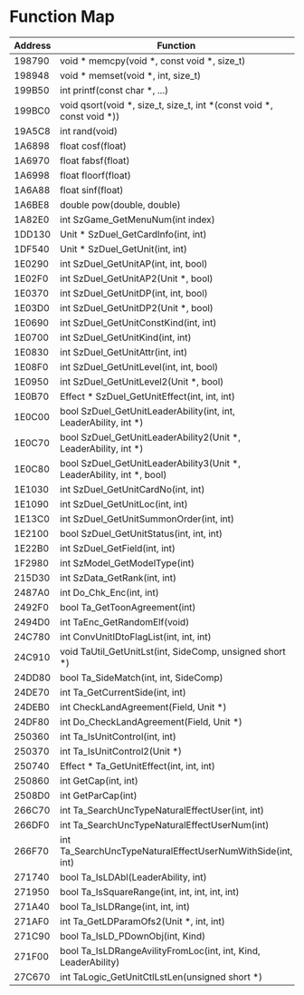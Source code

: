 # Function Map

| Address | Function                                                              | File      |
| ------- | --------------------------------------------------------------------- | --------- |
| 198790  | void * memcpy(void *, const void *, size_t)                           | stdlib.h  |
| 198948  | void * memset(void *, int, size_t)                                    | stdlib.h  |
| 199B50  | int printf(const char *, ...)                                         | stdlib.h  |
| 199BC0  | void qsort(void *, size_t, size_t, int *(const void *, const void *)) | stdlib.h  |
| 19A5C8  | int rand(void)                                                        | stdlib.h  |
| 1A6898  | float cosf(float)                                                     | stdlib.h  |
| 1A6970  | float fabsf(float)                                                    | stdlib.h  |
| 1A6998  | float floorf(float)                                                   | stdlib.h  |
| 1A6A88  | float sinf(float)                                                     | stdlib.h  |
| 1A6BE8  | double pow(double, double)                                            | stdlib.h  |
| 1A82E0  | int SzGame_GetMenuNum(int index)                                      | szgame.h  |
| 1DD130  | Unit * SzDuel_GetCardInfo(int, int)                                   | szduel.h  |
| 1DF540  | Unit * SzDuel_GetUnit(int, int)                                       | szduel.h  |
| 1E0290  | int SzDuel_GetUnitAP(int, int, bool)                                  | szduel.h  |
| 1E02F0  | int SzDuel_GetUnitAP2(Unit *, bool)                                   | szduel.h  |
| 1E0370  | int SzDuel_GetUnitDP(int, int, bool)                                  | szduel.h  |
| 1E03D0  | int SzDuel_GetUnitDP2(Unit *, bool)                                   | szduel.h  |
| 1E0690  | int SzDuel_GetUnitConstKind(int, int)                                 | szduel.h  |
| 1E0700  | int SzDuel_GetUnitKind(int, int)                                      | szduel.h  |
| 1E0830  | int SzDuel_GetUnitAttr(int, int)                                      | szduel.h  |
| 1E08F0  | int SzDuel_GetUnitLevel(int, int, bool)                               | szduel.h  |
| 1E0950  | int SzDuel_GetUnitLevel2(Unit *, bool)                                | szduel.h  |
| 1E0B70  | Effect * SzDuel_GetUnitEffect(int, int, int)                          | szduel.h  |
| 1E0C00  | bool SzDuel_GetUnitLeaderAbility(int, int, LeaderAbility, int *)      | szduel.h  |
| 1E0C70  | bool SzDuel_GetUnitLeaderAbility2(Unit *, LeaderAbility, int *)       | szduel.h  |
| 1E0C80  | bool SzDuel_GetUnitLeaderAbility3(Unit *, LeaderAbility, int *, bool) | szduel.h  |
| 1E1030  | int SzDuel_GetUnitCardNo(int, int)                                    | szduel.h  |
| 1E1090  | int SzDuel_GetUnitLoc(int, int)                                       | szduel.h  |
| 1E13C0  | int SzDuel_GetUnitSummonOrder(int, int)                               | szduel.h  |
| 1E2100  | bool SzDuel_GetUnitStatus(int, int, int)                              | szduel.h  |
| 1E22B0  | int SzDuel_GetField(int, int)                                         | szduel.h  |
| 1F2980  | int SzModel_GetModelType(int)                                         | szmodel.h |
| 215D30  | int SzData_GetRank(int, int)                                          | szdata.h  |
| 2487A0  | int Do_Chk_Enc(int, int)                                              | global.h  |
| 2492F0  | bool Ta_GetToonAgreement(int)                                         | ta.h      |
| 2494D0  | int TaEnc_GetRandomElf(void)                                          | taenc.h   |
| 24C780  | int ConvUnitIDtoFlagList(int, int, int)                               | global.h  |
| 24C910  | void TaUtil_GetUnitLst(int, SideComp, unsigned short *)               | tautil.h  |
| 24DD80  | bool Ta_SideMatch(int, int, SideComp)                                 | ta.h      |
| 24DE70  | int Ta_GetCurrentSide(int, int)                                       | ta.h      |
| 24DEB0  | int CheckLandAgreement(Field, Unit *)                                 | global.h  |
| 24DF80  | int Do_CheckLandAgreement(Field, Unit *)                              | global.h  |
| 250360  | int Ta_IsUnitControl(int, int)                                        | ta.h      |
| 250370  | int Ta_IsUnitControl2(Unit *)                                         | ta.h      |
| 250740  | Effect * Ta_GetUnitEffect(int, int, int)                              | ta.h      |
| 250860  | int GetCap(int, int)                                                  | global.h  |
| 2508D0  | int GetParCap(int)                                                    | global.h  |
| 266C70  | int Ta_SearchUncTypeNaturalEffectUser(int, int)                       | ta.h      |
| 266DF0  | int Ta_SearchUncTypeNaturalEffectUserNum(int)                         | ta.h      |
| 266F70  | int Ta_SearchUncTypeNaturalEffectUserNumWithSide(int, int)            | ta.h      |
| 271740  | bool Ta_IsLDAbl(LeaderAbility, int)                                   | ta.h      |
| 271950  | bool Ta_IsSquareRange(int, int, int, int, int)                        | ta.h      |
| 271A40  | bool Ta_IsLDRange(int, int, int)                                      | ta.h      |
| 271AF0  | int Ta_GetLDParamOfs2(Unit *, int, int)                               | ta.h      |
| 271C90  | bool Ta_IsLD_PDownObj(int, Kind)                                      | ta.h      |
| 271F00  | bool Ta_IsLDRangeAvilityFromLoc(int, int, Kind, LeaderAbility)        | ta.h      |
| 27C670  | int TaLogic_GetUnitCtlLstLen(unsigned short *)                        | talogic.h |
